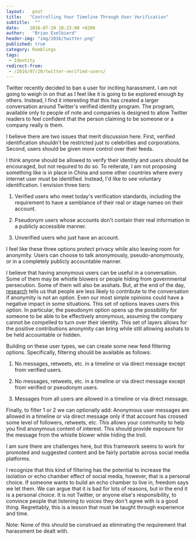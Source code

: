 ```yaml
---
layout:   post
title:   "Controlling Your Timeline Through User Verification"
subtitle:  ""
date:    2016-07-20 18:23:00 +0200
author:   "Brian Exelbierd"
header-img: "img/2016/twitter.png"
published: true
category: Ramblings
tags:
 - Identity
redirect-from:
 - /2016/07/20/twitter-verified-users/
---
```


Twitter recently decided to ban a user for inciting harassment. I am
not going to weigh in on that as I feel like it is going to be explored
enough by others. Instead, I find it interesting that this has created
a larger conversation around Twitter's verified identity program. The
program, available only to people of note and companies is designed to
allow Twitter readers to feel confident that the person claiming to be
someone or a company really is them.

I believe there are two issues that merit discussion here. First,
verified identification shouldn't be restricted just to celebrities and
corporations. Second, users should be given more control over their feeds.

I think anyone should be allowed to verify their identity and users
should be encouraged, but not required to do so. To reiterate, I am not
proposing something like is in place in China and some other countries
where every internet user must be identified. Instead, I'd like to see
voluntary identification. I envision three tiers:

1. Verified users who meet today's verification standards, including
  the requirement to have a semblance of their real or stage names on
  their account.

2. Pseudonym users whose accounts don't contain their real information
  in a publicly accessible manner.

3. Unverified users who just have an account.

I feel like these three options protect privacy while also leaving
room for anonymity. Users can choose to talk anonymously,
pseudo-anonymously, or in a completely publicly accountable manner.

I believe that having anonymous users can be useful
in a conversation. Some of them may be whistle
blowers or people hiding from governmental persecution.
Some of them will also be asshats. But, at the end of the day,
[research](https://gigaom.com/2014/08/27/research-shows-that-if-you-remove-anonymity-you-wont-hear-from-most-of-your-readers/)
tells us that people are less likely to contribute to the conversation
if anonymity is not an option. Even our most simple opinions could have
a negative impact in some situations. This set of options leaves users
this option. In particular, the pseudonym option opens up the possibility
for someone to be able to be effectively anonymous, assuming the company
cannot be compelled to turn over their identity. This set of layers
allows for the positive contributions anonymity can bring while still
allowing asshats to be held accountable or hidden.

Building on these user types, we can create some new feed filtering
options. Specifically, filtering should be available as follows:

1. No messages, retweets, etc. in a timeline or via direct message except
  from verified users.

2. No messages, retweets, etc. in a timeline or via direct message except
  from verified or pseudonym users.

3. Messages from all users are allowed in a timeline or via direct
  message.

Finally, to filter 1 or 2 we can optionally add: Anonymous user messages
are allowed in a timeline or via direct message only if that account has
crossed some level of followers, retweets, etc. This allows your community
to help you find anonymous content of interest. This should provide
exposure for the message from the whistle blower while hiding the troll.

I am sure there are challenges here, but this framework seems to work
for promoted and suggested content and be fairly portable across social
media platforms.

I recognize that this kind of filtering has the potential to increase
the isolation or echo chamber effect of social media, however, that is
a personal choice. If someone wants to build an echo chamber to live
in, freedom says we let them. We can argue that it is bad for lots of
reasons, but in the end it is a personal choice.  It is not Twitter,
or anyone else's responsibility, to convince people that listening to
voices they don't agree with is a good thing.  Regrettably, this is a
lesson that must be taught through experience and time.

Note: None of this should be construed as eliminating the requirement
that harassment be dealt with.
